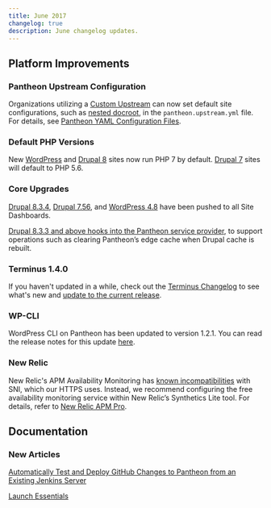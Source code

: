 ```yaml
---
title: June 2017
changelog: true
description: June changelog updates.
---
```


## Platform Improvements
### Pantheon Upstream Configuration
Organizations utilizing a [Custom Upstream](/guides/custom-upstream) can now set default site configurations, such as [nested docroot](/nested-docroot), in the `pantheon.upstream.yml` file. For details, see [Pantheon YAML Configuration Files](/pantheon-yml).

### Default PHP Versions
New [WordPress](https://github.com/pantheon-systems/WordPress/pull/123) and [Drupal 8](https://github.com/pantheon-systems/drops-8/pull/189) sites now run PHP 7 by default. [Drupal 7](https://github.com/pantheon-systems/drops-7/pull/107) sites will default to PHP 5.6.

### Core Upgrades
[Drupal 8.3.4](https://www.drupal.org/project/drupal/releases/8.3.4), [Drupal 7.56](https://www.drupal.org/project/drupal/releases/7.56), and [WordPress 4.8](https://wordpress.org/news/2017/06/evans/) have been pushed to all Site Dashboards.

[Drupal 8.3.3 and above hooks into the Pantheon service provider](https://github.com/pantheon-systems/drops-8/pull/186), to support operations such as clearing Pantheon’s edge cache when Drupal cache is rebuilt.

### Terminus 1.4.0
If you haven't updated in a while, check out the <a data-proofer-ignore href="/docs//terminus/updates/#changelog">Terminus Changelog</a> to see what's new and <a data-proofer-ignore href="/docs/terminus/updates/#update-to-the-current-release-">update to the current release</a>.

### WP-CLI
WordPress CLI on Pantheon has been updated to version 1.2.1. You can read the release notes for this update [here](https://make.wordpress.org/cli/2017/06/06/version-1-2-1-released/).

### New Relic

New Relic's APM Availability Monitoring has [known incompatibilities](/guides/new-relic) with SNI, which our HTTPS uses. Instead, we recommend configuring the free availability monitoring service within New Relic’s Synthetics Lite tool. For details, refer to [New Relic APM Pro](/guides/new-relic/).

## Documentation

### New Articles
[Automatically Test and Deploy GitHub Changes to Pantheon from an Existing Jenkins Server](/guides/local-development/jenkins)

[Launch Essentials](/guides/launch)
